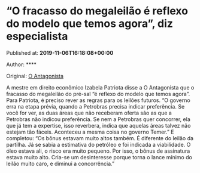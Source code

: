 
# “O fracasso do megaleilão é reflexo do modelo que temos agora”, diz especialista

Published at: **2019-11-06T16:18:08+00:00**

Author: ****

Original: [O Antagonista](https://www.oantagonista.com/brasil/o-fracasso-do-megaleilao-e-reflexo-do-modelo-que-temos-agora-diz-especialista/)

A mestre em direito econômico Izabela Patriota disse a O Antagonista que o fracasso do megaleilão do pré-sal “é reflexo do modelo que temos agora”.
Para Patriota, é preciso rever as regras para os leilões futuros.
“O governo erra na etapa prévia, quando a Petrobras precisa indicar preferência. Se você for ver, as duas áreas que não receberam oferta são as que a Petrobras não indicou preferência. Se nem a Petrobras quer concorrer, ela que já tem a expertise, isso reverbera, indica que aquelas áreas talvez não estejam tão fáceis. Aconteceu a mesma coisa no governo Temer.”
E completou:
“Os bônus estavam muito altos também. É diferente do leilão da partilha. Já se sabia a estimativa do petróleo e foi indicada a viabilidade. O óleo estava ali, o risco era muito pequeno. Por isso, o bônus de assinatura estava muito alto. Cria-se um desinteresse porque torna o lance mínimo do leilão muito caro, e diminui a concorrência.”
